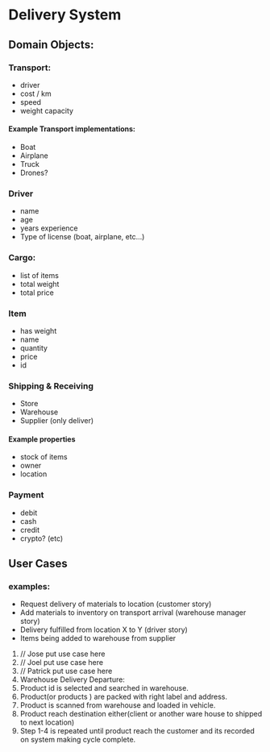 # Delivery System

## Domain Objects:

### Transport:
- driver
- cost / km
- speed
- weight capacity
#### Example Transport implementations:
- Boat
- Airplane
- Truck
- Drones?   

### Driver
- name
- age
- years experience
- Type of license (boat, airplane, etc...)

### Cargo:
- list of items
- total weight
- total price

### Item
- has weight
- name
- quantity
- price
- id

### Shipping & Receiving
- Store
- Warehouse
- Supplier (only deliver)
#### Example properties
- stock of items
- owner
- location

### Payment
- debit
- cash
- credit
- crypto? (etc)

## User Cases

### examples:
- Request delivery of materials to location (customer story)
- Add materials to inventory on transport arrival (warehouse manager story)
- Delivery fulfilled from location X to Y (driver story)
- Items being added to warehouse from supplier

1. // Jose put use case here
2. // Joel put use case here
3. // Patrick put use case here
4. Warehouse Delivery Departure: 
1. Product id is selected and searched in warehouse.
2. Product(or products ) are packed with right label and address.
3. Product is scanned from warehouse and loaded in vehicle.
4. Product reach destination either(client or another ware house to shipped to next location)
5. Step 1-4 is repeated until product reach the customer and its recorded on system making cycle complete.
